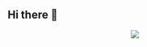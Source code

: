 ## Hi there 👋
<p align="center">
  <a href="https://skillicons.dev">
    <img src="https://skillicons.dev/icons?i=git,github,idea,vscode,html,css,js,java,bootstrap,tailwind,spring,react,astro,postman,mysql,hibernate,maven,vitest&perline=9" />
  </a>
</p>
<!--
**EvaAlonso/EvaAlonso** is a ✨ _special_ ✨ repository because its `README.md` (this file) appears on your GitHub profile.

Here are some ideas to get you started:

- 🔭 I’m currently working on ...
- 🌱 I’m currently learning ...
- 👯 I’m looking to collaborate on ...
- 🤔 I’m looking for help with ...
- 💬 Ask me about ...
- 📫 How to reach me: ...
- 😄 Pronouns: ...
- ⚡ Fun fact: ...
-->
